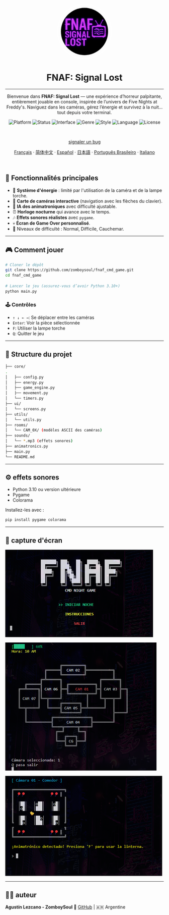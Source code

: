 
<p align="center">
  <img
    src="../assets/logo.png"
    alt="FNAF: Signal Lost Logo"
    style="border: 2px solid white; border-radius: 5000px; width: 150px; height:150px; padding:10px;" />
</p>

<h1 align="center">FNAF: Signal Lost</h1>

---

<p align="center">
  Bienvenue dans <strong>FNAF: Signal Lost</strong> — une expérience d’horreur palpitante, entièrement jouable en console, inspirée de l’univers de Five Nights at Freddy's.  
  Naviguez dans les caméras, gérez l’énergie et survivez à la nuit… tout depuis votre terminal.
</p>


<p align="center">
  <img alt="Platform" src="https://img.shields.io/badge/platform-python-00ffff?logo=python&logoColor=000000" />
  <img alt="Status" src="https://img.shields.io/badge/status-in%20development-ff00ff" />
  <img alt="Interface" src="https://img.shields.io/badge/interface-command%20line-ff007f?logo=windows-terminal&logoColor=white" />
  <img alt="Genre" src="https://img.shields.io/badge/genre-horror-ff1a1a" />
  <img alt="Style" src="https://img.shields.io/badge/style-text--based-6666ff" />
  <img alt="Language" src="https://img.shields.io/badge/lang-es-cc00ff" />
  <img alt="License" src="https://img.shields.io/github/license/ZomboySoul/fnaf_signal_lost" />
</p>

<br>

<p align="center">
  <a href="https://github.com/ZomboySoul/fnaf_signal_lost/issues/new?assignees=&labels=bug&projects=&template=bug_report.yml" target="_blank" rel="noopener noreferrer">signaler un bug</a>
</p>

<p align="center">
  <a href="./readme_fr.md">Français</a> ·  
  <a href="./readme_cn.md">简体中文</a> ·
  <a href="./readme_es.md">Español</a> ·
  <a href="./readme_ja.md">日本語</a> ·
  <a href="./readme_pt-BR.md">Português Brasileiro</a> ·
  <a href="./readme_it.md">Italiano</a>
</p>

<br>

## 🧠 Fonctionnalités principales

- 🔦 **Système d'énergie** : limité par l'utilisation de la caméra et de la lampe torche.
- 🎥 **Carte de caméras interactive** (navigation avec les flèches du clavier).
- 🤖 **IA des animatroniques** avec difficulté ajustable.
- ⏰ **Horloge nocturne** qui avance avec le temps.
- 🎶 **Effets sonores réalistes** avec `pygame`.
- 💀 **Écran de Game Over personnalisé**.
- 🌙 Niveaux de difficulté : Normal, Difficile, Cauchemar.

---

## 🎮 Comment jouer

```bash
# Cloner le dépôt
git clone https://github.com/zomboysoul/fnaf_cmd_game.git
cd fnaf_cmd_game

# Lancer le jeu (assurez-vous d’avoir Python 3.10+)
python main.py
```

### 🕹️ Contrôles

- `↑ ↓ ← →`: Se déplacer entre les caméras
- `Enter`: Voir la pièce sélectionnée
- `F`:  Utiliser la lampe torche
- `Q`: Quitter le jeu

---

## 📁 Structure du projet

```bash
├── core/
.
│   ├── config.py
│   ├── energy.py
│   ├── game_engine.py
│   ├── movement.py
│   └── timers.py
├── ui/
│   └── screens.py
├── utils/
│   └── utils.py
├── rooms/
│   └── CAM_0X/ (modèles ASCII des caméras)
├── sounds/
│   └── *.mp3 (effets sonores)
├── animatronics.py
├── main.py
└── README.md
```

---

## ⚙️ effets sonores

- Python 3.10 ou version ultérieure
- Pygame
- Colorama

Installez-les avec :

```bash
pip install pygame colorama
```

---

## 📸 capture d'écran

![FNAF: Signal Lost Menu](../assets/menu.png)

![FNAF: Signal Lost Map](../assets/map.png)

![FNAF: Signal Lost Camara](../assets/camara.png)

---

## 🧑‍💻 auteur

**Agustín Lezcano - ZomboySoul**
🔗 [GitHub](https://github.com/ZomboySoul) | 🇦🇷 Argentine
